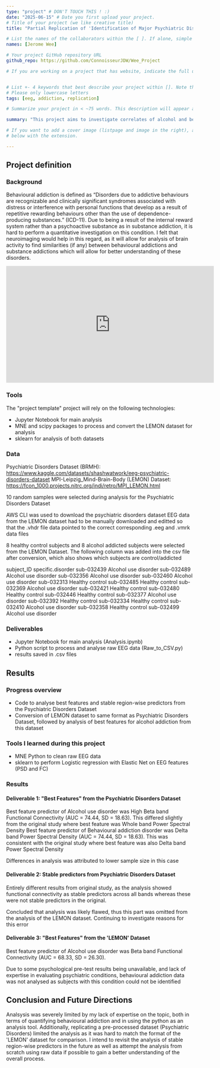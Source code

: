 ```yaml
---
type: "project" # DON'T TOUCH THIS ! :)
date: "2025-06-15" # Date you first upload your project.
# Title of your project (we like creative title)
title: "Partial Replication of 'Identification of Major Psychiatric Disorders From Resting-State Electroencephalography Using a Machine Learning Approach' Paper"

# List the names of the collaborators within the [ ]. If alone, simple put your name within []
names: [Jerome Wee]

# Your project GitHub repository URL
github_repo: https://github.com/ConnoisseurJDW/Wee_Project

# If you are working on a project that has website, indicate the full url including "https://" below or leave it empty.


# List +- 4 keywords that best describe your project within []. Note that the project summary also involves a number of key words. Those are listed on top of the [github repository](https://github.com/PSY6983-2021/project_template), click `manage topics`.
# Please only lowercase letters
tags: [eeg, addiction, replication]

# Summarize your project in < ~75 words. This description will appear at the top of your page and on the list page with other projects..

summary: "This project aims to investigate correlates of alcohol and behavioural addiction through a partial replication of the analysis of EEG data from the EEG Psychiatric Disorders Dataset. Features analysed include PSD and FC per EEG band. Analysis aimed to find best features correlated with respective addictions, and stable region-wise predictors surviving at least 7 of 10 folds of cross-validation. The same analysis was then performed on the 'LEMON' dataset"

# If you want to add a cover image (listpage and image in the right), add it to your directory and indicate the name
# below with the extension.

---
```

<!-- This is an html comment and this won't appear in the rendered page. You are now editing the "content" area, the core of your description. Everything that you can do in markdown is allowed below. We added a couple of comments to guide your through documenting your progress. -->

## Project definition

### Background

Behavioural addiction is defined as “Disorders due to addictive behaviours are recognizable and clinically significant syndromes associated with distress or interference with personal functions that develop as a result of repetitive rewarding behaviours other than the use of dependence-producing substances.” (ICD-11). Due to being a result of the internal reward system rather than a psychoactive substance as in substance addiction, it is hard to perform a quantitative investigation on this condition. I felt that neuroimaging would help in this regard, as it will allow for analysis of brain activity to find similarities (if any) between behavioural addictions and substance addictions which will allow for better understanding of these disorders.

<iframe width="560" height="315" src="https://www.youtube.com/embed/PTYs_JFKsHI" frameborder="0" allow="accelerometer; autoplay; encrypted-media; gyroscope; picture-in-picture" allowfullscreen></iframe>

### Tools

The "project template" project will rely on the following technologies:
 * Jupyter Notebook for main analysis
 * MNE and scipy packages to process and convert the LEMON dataset for analysis
 * sklearn for analysis of both datasets

### Data

Psychiatric Disorders Dataset (BRMH): https://www.kaggle.com/datasets/shashwatwork/eeg-psychiatric-disorders-dataset
MPI-Leipzig_Mind-Brain-Body (LEMON) Dataset: https://fcon_1000.projects.nitrc.org/indi/retro/MPI_LEMON.html

10 random samples were selected during analysis for the Psychiatric Disorders Dataset

AWS CLI was used to download the psychiatric disorders dataset
EEG data from the LEMON dataset had to be manually downloaded and editted so that the .vhdr file data pointed to the correct corresponding .eeg and .vmrk data files

8 healthy control subjects and 8 alcohol addicted subjects were selected from the LEMON Dataset. The following column was added into the csv file after conversion, which also shows which subjects are control/addicted

subject_ID	specific.disorder
sub-032439	Alcohol use disorder
sub-032489	Alcohol use disorder
sub-032356	Alcohol use disorder
sub-032460	Alcohol use disorder
sub-032313	Healthy control
sub-032485	Healthy control
sub-032369	Alcohol use disorder
sub-032421	Healthy control
sub-032480	Healthy control
sub-032446	Healthy control
sub-032377	Alcohol use disorder
sub-032392	Healthy control
sub-032334	Healthy control
sub-032410	Alcohol use disorder
sub-032358	Healthy control
sub-032499	Alcohol use disorder


### Deliverables
 * Jupyter Notebook for main analysis (Analysis.ipynb)
 * Python script to process and analyse raw EEG data (Raw_to_CSV.py)
 * results saved in .csv files


## Results

### Progress overview
* Code to analyse best features and stable region-wise predictors from the Psychiatric Disorders Dataset
* Conversion of LEMON dataset to same format as Psychiatric Disorders Dataset, followed by analysis of best features for alcohol addiction from this dataset

### Tools I learned during this project
 * MNE Python to clean raw EEG data
 * sklearn to perform Logistic regression with Elastic Net on EEG features (PSD and FC)


### Results

#### Deliverable 1: "Best Features" from the Psychiatric Disorders Dataset
Best feature predictor of Alcohol use disorder was High Beta band Functional Connectivity (AUC = 74.44, SD = 18.63). This differed slightly from the original study where best feature was Whole band Power Spectral Density
Best feature predictor of Behavioural addiction disorder was Delta band Power Spectral Density (AUC = 74.44, SD = 18.63). This was consistent with the original study where best feature was also Delta band Power Spectral Density

Differences in analysis was attributed to lower sample size in this case

#### Deliverable 2: Stable predictors from Psychiatric Disorders Dataset
Entirely different results from original study, as the analysis showed functional connectivity as stable predictors across all bands whereas these were not stable predictors in the original.

Concluded that analysis was likely flawed, thus this part was omitted from the analysis of the LEMON dataset. Continuing to investigate reasons for this error

#### Deliverable 3: "Best Features" from the 'LEMON' Dataset
Best feature predictor of Alcohol use disorder was Beta band Functional Connectivity (AUC = 68.33, SD = 26.30).

Due to some psychological pre-test results being unavailable, and lack of expertise in evaluating psychiatric conditions, behavioural addiction data was not analysed as subjects with this condition could not be identified


## Conclusion and Future Directions
Analsysis was severely limited by my lack of expertise on the topic, both in terms of quantifying behavioural addiction and in using the python as an analysis tool. Additionally, replicating a pre-processed dataset (Psychiatric Disorders) limited the analysis as it was hard to match the format of the 'LEMON' dataset for comparison. I intend to revisit the analysis of stable region-wise predictors in the future as well as attempt the analysis from scratch using raw data if possible to gain a better understanding of the overall process.